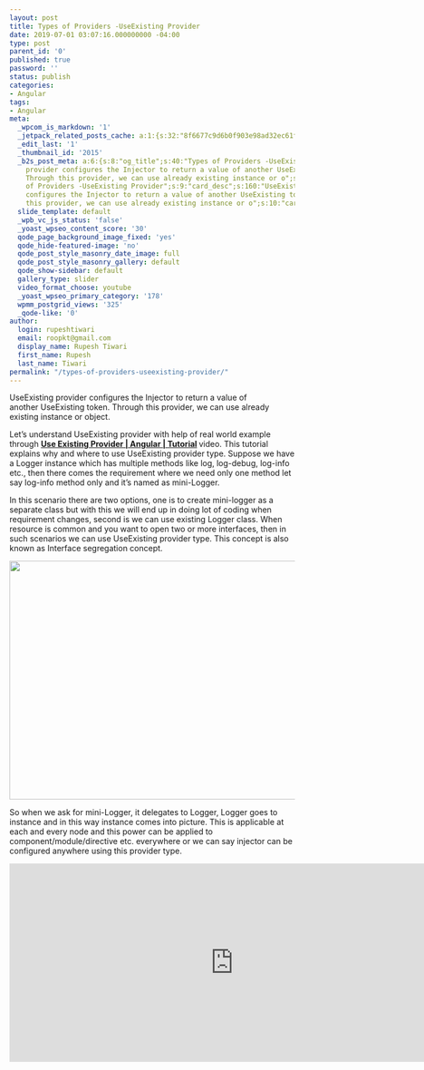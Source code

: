 ```yaml
---
layout: post
title: Types of Providers -UseExisting Provider
date: 2019-07-01 03:07:16.000000000 -04:00
type: post
parent_id: '0'
published: true
password: ''
status: publish
categories:
- Angular
tags:
- Angular
meta:
  _wpcom_is_markdown: '1'
  _jetpack_related_posts_cache: a:1:{s:32:"8f6677c9d6b0f903e98ad32ec61f8deb";a:2:{s:7:"expires";i:1594759232;s:7:"payload";a:3:{i:0;a:1:{s:2:"id";i:2508;}i:1;a:1:{s:2:"id";i:2405;}i:2;a:1:{s:2:"id";i:2381;}}}}
  _edit_last: '1'
  _thumbnail_id: '2015'
  _b2s_post_meta: a:6:{s:8:"og_title";s:40:"Types of Providers -UseExisting Provider";s:7:"og_desc";s:160:"UseExisting
    provider configures the Injector to return a value of another UseExisting token.
    Through this provider, we can use already existing instance or o";s:8:"og_image";s:69:"https://blog.rupeshtiwari.com/wp-content/uploads/2019/04/AngularI.png";s:10:"card_title";s:40:"Types
    of Providers -UseExisting Provider";s:9:"card_desc";s:160:"UseExisting provider
    configures the Injector to return a value of another UseExisting token. Through
    this provider, we can use already existing instance or o";s:10:"card_image";s:69:"https://blog.rupeshtiwari.com/wp-content/uploads/2019/04/AngularI.png";}
  slide_template: default
  _wpb_vc_js_status: 'false'
  _yoast_wpseo_content_score: '30'
  qode_page_background_image_fixed: 'yes'
  qode_hide-featured-image: 'no'
  qode_post_style_masonry_date_image: full
  qode_post_style_masonry_gallery: default
  qode_show-sidebar: default
  gallery_type: slider
  video_format_choose: youtube
  _yoast_wpseo_primary_category: '178'
  wpmm_postgrid_views: '325'
  _qode-like: '0'
author:
  login: rupeshtiwari
  email: roopkt@gmail.com
  display_name: Rupesh Tiwari
  first_name: Rupesh
  last_name: Tiwari
permalink: "/types-of-providers-useexisting-provider/"
---
```

<p>UseExisting provider configures the Injector to return a value of another UseExisting token. Through this provider, we can use already existing instance or object.</p>
<p>Let’s understand UseExisting provider with help of real world example through <strong><a href="https://www.youtube.com/watch?v=ySXxNhHIlVw" target="_blank" rel="noopener noreferrer">Use Existing Provider | Angular | Tutorial</a><em> </em></strong>video. This tutorial explains why and where to use UseExisting provider type. Suppose we have a Logger instance which has multiple methods like log, log-debug, log-info etc., then there comes the requirement where we need only one method let say log-info method only and it’s named as mini-Logger.</p>
<p>In this scenario there are two options, one is to create mini-logger as a separate class but with this we will end up in doing lot of coding when requirement changes, second is we can use existing Logger class. When resource is common and you want to open two or more interfaces, then in such scenarios we can use UseExisting provider type. This concept is also known as Interface segregation concept.</p>
<p><img class="alignnone size-full wp-image-2387" src="{{ site.baseurl }}/assets/2019/07/UseExisting-Provider.png" alt="" width="790" height="421" /></p>
<p>So when we ask for mini-Logger, it delegates to Logger, Logger goes to instance and in this way instance comes into picture. This is applicable at each and every node and this power can be applied to component/module/directive etc. everywhere or we can say injector can be configured anywhere using this provider type.</p>
<p><iframe src="https://www.youtube.com/embed/ySXxNhHIlVw" width="790" height="350" frameborder="0" allowfullscreen="allowfullscreen"></iframe></p>
